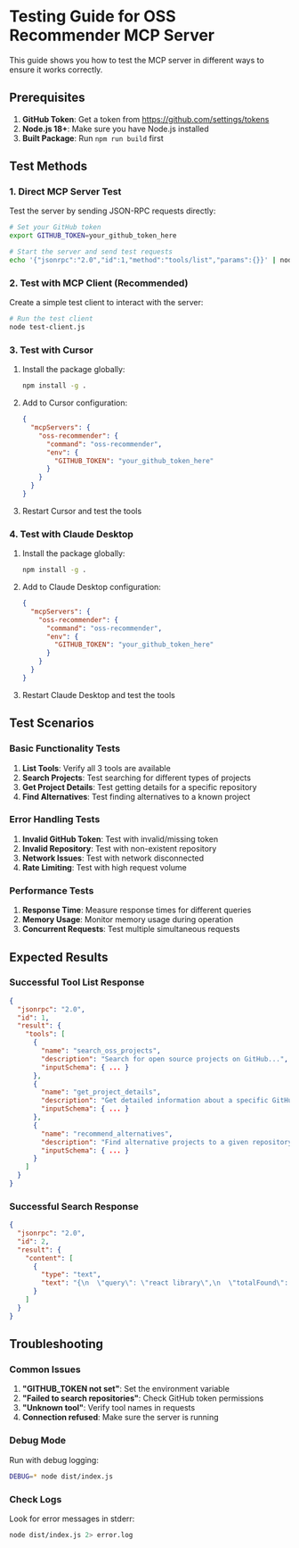 # Testing Guide for OSS Recommender MCP Server

This guide shows you how to test the MCP server in different ways to ensure it works correctly.

## Prerequisites

1. **GitHub Token**: Get a token from https://github.com/settings/tokens
2. **Node.js 18+**: Make sure you have Node.js installed
3. **Built Package**: Run `npm run build` first

## Test Methods

### 1. Direct MCP Server Test

Test the server by sending JSON-RPC requests directly:

```bash
# Set your GitHub token
export GITHUB_TOKEN=your_github_token_here

# Start the server and send test requests
echo '{"jsonrpc":"2.0","id":1,"method":"tools/list","params":{}}' | node dist/index.js
```

### 2. Test with MCP Client (Recommended)

Create a simple test client to interact with the server:

```bash
# Run the test client
node test-client.js
```

### 3. Test with Cursor

1. Install the package globally:
   ```bash
   npm install -g .
   ```

2. Add to Cursor configuration:
   ```json
   {
     "mcpServers": {
       "oss-recommender": {
         "command": "oss-recommender",
         "env": {
           "GITHUB_TOKEN": "your_github_token_here"
         }
       }
     }
   }
   ```

3. Restart Cursor and test the tools

### 4. Test with Claude Desktop

1. Install the package globally:
   ```bash
   npm install -g .
   ```

2. Add to Claude Desktop configuration:
   ```json
   {
     "mcpServers": {
       "oss-recommender": {
         "command": "oss-recommender",
         "env": {
           "GITHUB_TOKEN": "your_github_token_here"
         }
       }
     }
   }
   ```

3. Restart Claude Desktop and test the tools

## Test Scenarios

### Basic Functionality Tests

1. **List Tools**: Verify all 3 tools are available
2. **Search Projects**: Test searching for different types of projects
3. **Get Project Details**: Test getting details for a specific repository
4. **Find Alternatives**: Test finding alternatives to a known project

### Error Handling Tests

1. **Invalid GitHub Token**: Test with invalid/missing token
2. **Invalid Repository**: Test with non-existent repository
3. **Network Issues**: Test with network disconnected
4. **Rate Limiting**: Test with high request volume

### Performance Tests

1. **Response Time**: Measure response times for different queries
2. **Memory Usage**: Monitor memory usage during operation
3. **Concurrent Requests**: Test multiple simultaneous requests

## Expected Results

### Successful Tool List Response
```json
{
  "jsonrpc": "2.0",
  "id": 1,
  "result": {
    "tools": [
      {
        "name": "search_oss_projects",
        "description": "Search for open source projects on GitHub...",
        "inputSchema": { ... }
      },
      {
        "name": "get_project_details",
        "description": "Get detailed information about a specific GitHub repository",
        "inputSchema": { ... }
      },
      {
        "name": "recommend_alternatives",
        "description": "Find alternative projects to a given repository",
        "inputSchema": { ... }
      }
    ]
  }
}
```

### Successful Search Response
```json
{
  "jsonrpc": "2.0",
  "id": 2,
  "result": {
    "content": [
      {
        "type": "text",
        "text": "{\n  \"query\": \"react library\",\n  \"totalFound\": 20,\n  \"recommendations\": [\n    {\n      \"name\": \"react\",\n      \"fullName\": \"facebook/react\",\n      \"description\": \"A declarative, efficient, and flexible JavaScript library...\",\n      \"url\": \"https://github.com/facebook/react\",\n      \"stars\": 220000,\n      \"language\": \"JavaScript\",\n      \"score\": 95\n    }\n  ]\n}"
      }
    ]
  }
}
```

## Troubleshooting

### Common Issues

1. **"GITHUB_TOKEN not set"**: Set the environment variable
2. **"Failed to search repositories"**: Check GitHub token permissions
3. **"Unknown tool"**: Verify tool names in requests
4. **Connection refused**: Make sure the server is running

### Debug Mode

Run with debug logging:
```bash
DEBUG=* node dist/index.js
```

### Check Logs

Look for error messages in stderr:
```bash
node dist/index.js 2> error.log
```
